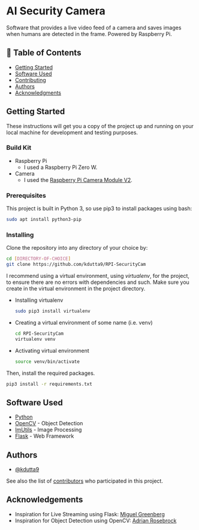# AI Security Camera
Software that provides a live video feed of a camera and saves images when humans are detected in the frame. Powered by Raspberry Pi.

## 📝 Table of Contents
- [Getting Started](#getting_started)
- [Software Used](#software)
- [Contributing](./CONTRIBUTING.md)
- [Authors](#authors)
- [Acknowledgments](#acknowledgement)

## Getting Started <a name = "getting_started"></a>
These instructions will get you a copy of the project up and running on your local machine for development and testing purposes.

### Build Kit
- Raspberry Pi
	- I used a Raspberry Pi Zero W.
- Camera
	- I used the [Raspberry Pi Camera Module V2](https://www.raspberrypi.org/products/camera-module-v2/).
		
### Prerequisites
This project is built in Python 3, so use pip3 to install packages using bash:

```bash
sudo apt install python3-pip
```

### Installing
Clone the repository into any directory of your choice by:
```bash
cd [DIRECTORY-OF-CHOICE]
git clone https://github.com/kdutta9/RPI-SecurityCam
```
I recommend using a virtual environment, using <i>virtualenv</i>, for the project, to ensure there are no errors with dependencies and such. Make sure you create in the virtual environment in the project directory.
- Installing virtualenv
	```bash
	sudo pip3 install virtualenv
	```
- Creating a virtual environment of some name (i.e. venv)
	```bash
	cd RPI-SecurityCam
	virtualenv venv
	```
- Activating virtual environment
	```bash
	source venv/bin/activate
	```

Then, install the required packages.
```bash
pip3 install -r requirements.txt
```

## Software Used <a name = "software"></a>
- [Python](https://www.python.org/)
- [OpenCV](https://opencv.org/) - Object Detection
- [ImUtils](https://pypi.org/project/imutils/) - Image Processing
- [Flask](https://github.com/pallets/flask) - Web Framework

## Authors <a name = "authors"></a>
- [@kdutta9](https://github.com/kdutta9)

See also the list of [contributors](https://github.com/kdutta9/AI-SecurityCam/graphs/contributors) who participated in this project.

## Acknowledgements <a name = "acknowledgement"></a>
- Inspiration for Live Streaming using Flask: [Miguel Greenberg](https://blog.miguelgrinberg.com/post/video-streaming-with-flask)
- Inspiration for Object Detection using OpenCV: [Adrian Rosebrock](https://www.pyimagesearch.com/2017/10/16/raspberry-pi-deep-learning-object-detection-with-opencv/)